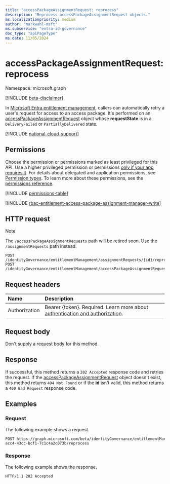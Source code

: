 ```yaml
---
title: "accessPackageAssignmentRequest: reprocess"
description: "Reprocess accessPackageAssignmentRequest objects."
ms.localizationpriority: medium
author: "markwahl-msft"
ms.subservice: "entra-id-governance"
doc_type: "apiPageType"
ms.date: 11/05/2024
---
```


# accessPackageAssignmentRequest: reprocess

Namespace: microsoft.graph

[!INCLUDE [beta-disclaimer](../../includes/beta-disclaimer.md)]

In [Microsoft Entra entitlement management](../resources/entitlementmanagement-overview.md), callers can automatically retry a user's request for access to an access package. It's performed on an [accessPackageAssignmentRequest](../resources/accesspackageassignmentrequest.md) object whose **requestState** is in a `DeliveryFailed` or `PartiallyDelivered` state.

[!INCLUDE [national-cloud-support](../../includes/all-clouds.md)]

## Permissions

Choose the permission or permissions marked as least privileged for this API. Use a higher privileged permission or permissions [only if your app requires it](/graph/permissions-overview#best-practices-for-using-microsoft-graph-permissions). For details about delegated and application permissions, see [Permission types](/graph/permissions-overview#permission-types). To learn more about these permissions, see the [permissions reference](/graph/permissions-reference).

<!-- { "blockType": "permissions", "name": "accesspackageassignmentrequest_reprocess" } -->
[!INCLUDE [permissions-table](../includes/permissions/accesspackageassignmentrequest-reprocess-permissions.md)]

[!INCLUDE [rbac-entitlement-access-package-assignment-manager-write](../includes/rbac-for-apis/rbac-entitlement-management-access-package-assignment-manager-apis-write.md)]
  
## HTTP request

> [!NOTE]
> The `/accessPackageAssignmentRequests` path will be retired soon. Use the `/assignmentRequests` path instead.

<!-- {
  "blockType": "ignored"
}
-->
```http
POST /identityGovernance/entitlementManagement/assignmentRequests/{id}/reprocess
POST /identityGovernance/entitlementManagement/accessPackageAssignmentRequests/{id}/reprocess
```

## Request headers

| Name      |Description|
|:----------|:----------|
|Authorization|Bearer {token}. Required. Learn more about [authentication and authorization](/graph/auth/auth-concepts).|

## Request body

Don't supply a request body for this method.

## Response

If successful, this method returns a  `202 Accepted` response code and retries the request. If the [accessPackageAssignmentRequest](../resources/accesspackageassignmentrequest.md) object doesn't exist, this method returns `404 Not Found` or if the **id** isn't valid, this method returns a `400 Bad Request` response code.

## Examples

### Request

The following example shows a request.

<!-- {
  "blockType": "ignored",
  "name": "reprocess_accesspackageassignmentrequest"
}-->
```http
POST https://graph.microsoft.com/beta/identityGovernance/entitlementManagement/accessPackageAssignmentRequests/d82eb508-acc4-43cc-bcf1-7c1c4a2c073b/reprocess
```

### Response

The following example shows the response.


<!-- {
  "blockType": "response",
  "truncated": true
} -->

```http
HTTP/1.1 202 Accepted  
```
